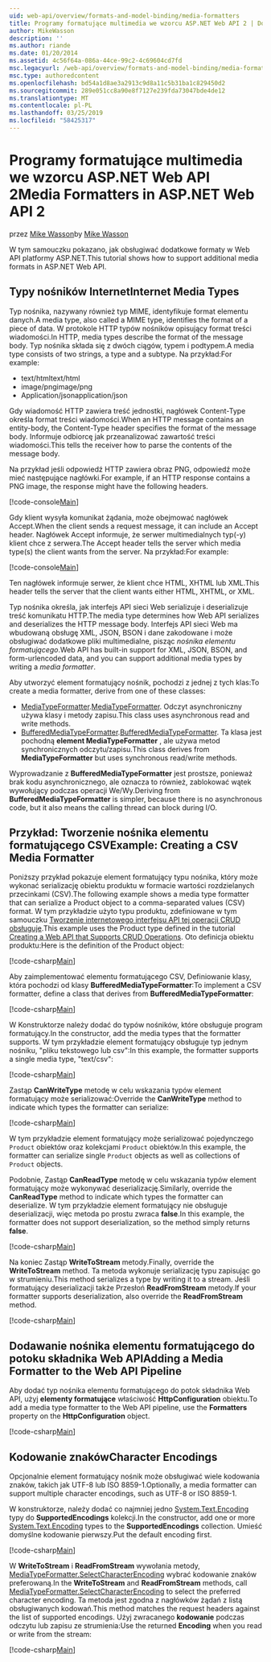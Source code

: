 ```yaml
---
uid: web-api/overview/formats-and-model-binding/media-formatters
title: Programy formatujące multimedia we wzorcu ASP.NET Web API 2 | Dokumentacja firmy Microsoft
author: MikeWasson
description: ''
ms.author: riande
ms.date: 01/20/2014
ms.assetid: 4c56f64a-086a-44ce-99c2-4c69604cd7fd
msc.legacyurl: /web-api/overview/formats-and-model-binding/media-formatters
msc.type: authoredcontent
ms.openlocfilehash: bd54a1d8ae3a2913c9d8a11c5b31ba1c829450d2
ms.sourcegitcommit: 289e051cc8a90e8f7127e239fda73047bde4de12
ms.translationtype: MT
ms.contentlocale: pl-PL
ms.lasthandoff: 03/25/2019
ms.locfileid: "58425317"
---
```

<a name="media-formatters-in-aspnet-web-api-2"></a><span data-ttu-id="d04e6-102">Programy formatujące multimedia we wzorcu ASP.NET Web API 2</span><span class="sxs-lookup"><span data-stu-id="d04e6-102">Media Formatters in ASP.NET Web API 2</span></span>
====================
<span data-ttu-id="d04e6-103">przez [Mike Wasson](https://github.com/MikeWasson)</span><span class="sxs-lookup"><span data-stu-id="d04e6-103">by [Mike Wasson](https://github.com/MikeWasson)</span></span>

<span data-ttu-id="d04e6-104">W tym samouczku pokazano, jak obsługiwać dodatkowe formaty w Web API platformy ASP.NET.</span><span class="sxs-lookup"><span data-stu-id="d04e6-104">This tutorial shows how to support additional media formats in ASP.NET Web API.</span></span>

## <a name="internet-media-types"></a><span data-ttu-id="d04e6-105">Typy nośników Internet</span><span class="sxs-lookup"><span data-stu-id="d04e6-105">Internet Media Types</span></span>

<span data-ttu-id="d04e6-106">Typ nośnika, nazywany również typ MIME, identyfikuje format elementu danych.</span><span class="sxs-lookup"><span data-stu-id="d04e6-106">A media type, also called a MIME type, identifies the format of a piece of data.</span></span> <span data-ttu-id="d04e6-107">W protokole HTTP typów nośników opisujący format treści wiadomości.</span><span class="sxs-lookup"><span data-stu-id="d04e6-107">In HTTP, media types describe the format of the message body.</span></span> <span data-ttu-id="d04e6-108">Typ nośnika składa się z dwóch ciągów, typem i podtypem.</span><span class="sxs-lookup"><span data-stu-id="d04e6-108">A media type consists of two strings, a type and a subtype.</span></span> <span data-ttu-id="d04e6-109">Na przykład:</span><span class="sxs-lookup"><span data-stu-id="d04e6-109">For example:</span></span>

- <span data-ttu-id="d04e6-110">text/html</span><span class="sxs-lookup"><span data-stu-id="d04e6-110">text/html</span></span>
- <span data-ttu-id="d04e6-111">image/png</span><span class="sxs-lookup"><span data-stu-id="d04e6-111">image/png</span></span>
- <span data-ttu-id="d04e6-112">Application/json</span><span class="sxs-lookup"><span data-stu-id="d04e6-112">application/json</span></span>

<span data-ttu-id="d04e6-113">Gdy wiadomość HTTP zawiera treść jednostki, nagłówek Content-Type określa format treści wiadomości.</span><span class="sxs-lookup"><span data-stu-id="d04e6-113">When an HTTP message contains an entity-body, the Content-Type header specifies the format of the message body.</span></span> <span data-ttu-id="d04e6-114">Informuje odbiorcę jak przeanalizować zawartość treści wiadomości.</span><span class="sxs-lookup"><span data-stu-id="d04e6-114">This tells the receiver how to parse the contents of the message body.</span></span>

<span data-ttu-id="d04e6-115">Na przykład jeśli odpowiedź HTTP zawiera obraz PNG, odpowiedź może mieć następujące nagłówki.</span><span class="sxs-lookup"><span data-stu-id="d04e6-115">For example, if an HTTP response contains a PNG image, the response might have the following headers.</span></span>

[!code-console[Main](media-formatters/samples/sample1.cmd)]

<span data-ttu-id="d04e6-116">Gdy klient wysyła komunikat żądania, może obejmować nagłówek Accept.</span><span class="sxs-lookup"><span data-stu-id="d04e6-116">When the client sends a request message, it can include an Accept header.</span></span> <span data-ttu-id="d04e6-117">Nagłówek Accept informuje, że serwer multimedialnych typ(-y) klient chce z serwera.</span><span class="sxs-lookup"><span data-stu-id="d04e6-117">The Accept header tells the server which media type(s) the client wants from the server.</span></span> <span data-ttu-id="d04e6-118">Na przykład:</span><span class="sxs-lookup"><span data-stu-id="d04e6-118">For example:</span></span>

[!code-console[Main](media-formatters/samples/sample2.cmd)]

<span data-ttu-id="d04e6-119">Ten nagłówek informuje serwer, że klient chce HTML, XHTML lub XML.</span><span class="sxs-lookup"><span data-stu-id="d04e6-119">This header tells the server that the client wants either HTML, XHTML, or XML.</span></span>

<span data-ttu-id="d04e6-120">Typ nośnika określa, jak interfejs API sieci Web serializuje i deserializuje treść komunikatu HTTP.</span><span class="sxs-lookup"><span data-stu-id="d04e6-120">The media type determines how Web API serializes and deserializes the HTTP message body.</span></span> <span data-ttu-id="d04e6-121">Interfejs API sieci Web ma wbudowaną obsługę XML, JSON, BSON i dane zakodowane i może obsługiwać dodatkowe pliki multimedialne, pisząc *nośnika elementu formatującego*.</span><span class="sxs-lookup"><span data-stu-id="d04e6-121">Web API has built-in support for XML, JSON, BSON, and form-urlencoded data, and you can support additional media types by writing a *media formatter*.</span></span>

<span data-ttu-id="d04e6-122">Aby utworzyć element formatujący nośnik, pochodzi z jednej z tych klas:</span><span class="sxs-lookup"><span data-stu-id="d04e6-122">To create a media formatter, derive from one of these classes:</span></span>

- <span data-ttu-id="d04e6-123">[MediaTypeFormatter](https://msdn.microsoft.com/library/system.net.http.formatting.mediatypeformatter.aspx).</span><span class="sxs-lookup"><span data-stu-id="d04e6-123">[MediaTypeFormatter](https://msdn.microsoft.com/library/system.net.http.formatting.mediatypeformatter.aspx).</span></span> <span data-ttu-id="d04e6-124">Odczyt asynchroniczny używa klasy i metody zapisu.</span><span class="sxs-lookup"><span data-stu-id="d04e6-124">This class uses asynchronous read and write methods.</span></span>
- <span data-ttu-id="d04e6-125">[BufferedMediaTypeFormatter](https://msdn.microsoft.com/library/system.net.http.formatting.bufferedmediatypeformatter.aspx).</span><span class="sxs-lookup"><span data-stu-id="d04e6-125">[BufferedMediaTypeFormatter](https://msdn.microsoft.com/library/system.net.http.formatting.bufferedmediatypeformatter.aspx).</span></span> <span data-ttu-id="d04e6-126">Ta klasa jest pochodną **element MediaTypeFormatter** , ale używa metod synchronicznych odczytu/zapisu.</span><span class="sxs-lookup"><span data-stu-id="d04e6-126">This class derives from **MediaTypeFormatter** but uses synchronous read/write methods.</span></span>

<span data-ttu-id="d04e6-127">Wyprowadzanie z **BufferedMediaTypeFormatter** jest prostsze, ponieważ brak kodu asynchronicznego, ale oznacza to również, zablokować wątek wywołujący podczas operacji We/Wy.</span><span class="sxs-lookup"><span data-stu-id="d04e6-127">Deriving from **BufferedMediaTypeFormatter** is simpler, because there is no asynchronous code, but it also means the calling thread can block during I/O.</span></span>

## <a name="example-creating-a-csv-media-formatter"></a><span data-ttu-id="d04e6-128">Przykład: Tworzenie nośnika elementu formatującego CSV</span><span class="sxs-lookup"><span data-stu-id="d04e6-128">Example: Creating a CSV Media Formatter</span></span>

<span data-ttu-id="d04e6-129">Poniższy przykład pokazuje element formatujący typu nośnika, który może wykonać serializację obiektu produktu w formacie wartości rozdzielanych przecinkami (CSV).</span><span class="sxs-lookup"><span data-stu-id="d04e6-129">The following example shows a media type formatter that can serialize a Product object to a comma-separated values (CSV) format.</span></span> <span data-ttu-id="d04e6-130">W tym przykładzie użyto typu produktu, zdefiniowane w tym samouczku [Tworzenie internetowego interfejsu API tej operacji CRUD obsługuje](../older-versions/creating-a-web-api-that-supports-crud-operations.md).</span><span class="sxs-lookup"><span data-stu-id="d04e6-130">This example uses the Product type defined in the tutorial [Creating a Web API that Supports CRUD Operations](../older-versions/creating-a-web-api-that-supports-crud-operations.md).</span></span> <span data-ttu-id="d04e6-131">Oto definicja obiektu produktu:</span><span class="sxs-lookup"><span data-stu-id="d04e6-131">Here is the definition of the Product object:</span></span>

[!code-csharp[Main](media-formatters/samples/sample3.cs)]

<span data-ttu-id="d04e6-132">Aby zaimplementować elementu formatującego CSV, Definiowanie klasy, która pochodzi od klasy **BufferedMediaTypeFormatter**:</span><span class="sxs-lookup"><span data-stu-id="d04e6-132">To implement a CSV formatter, define a class that derives from **BufferedMediaTypeFormatter**:</span></span>

[!code-csharp[Main](media-formatters/samples/sample4.cs)]

<span data-ttu-id="d04e6-133">W Konstruktorze należy dodać do typów nośników, które obsługuje program formatujący.</span><span class="sxs-lookup"><span data-stu-id="d04e6-133">In the constructor, add the media types that the formatter supports.</span></span> <span data-ttu-id="d04e6-134">W tym przykładzie element formatujący obsługuje typ jednym nośniku, &quot;pliku tekstowego lub csv&quot;:</span><span class="sxs-lookup"><span data-stu-id="d04e6-134">In this example, the formatter supports a single media type, &quot;text/csv&quot;:</span></span>

[!code-csharp[Main](media-formatters/samples/sample5.cs)]

<span data-ttu-id="d04e6-135">Zastąp **CanWriteType** metodę w celu wskazania typów element formatujący może serializować:</span><span class="sxs-lookup"><span data-stu-id="d04e6-135">Override the **CanWriteType** method to indicate which types the formatter can serialize:</span></span>

[!code-csharp[Main](media-formatters/samples/sample6.cs)]

<span data-ttu-id="d04e6-136">W tym przykładzie element formatujący może serializować pojedynczego `Product` obiektów oraz kolekcjami `Product` obiektów.</span><span class="sxs-lookup"><span data-stu-id="d04e6-136">In this example, the formatter can serialize single `Product` objects as well as collections of `Product` objects.</span></span>

<span data-ttu-id="d04e6-137">Podobnie, Zastąp **CanReadType** metodę w celu wskazania typów element formatujący może wykonywać deserializację.</span><span class="sxs-lookup"><span data-stu-id="d04e6-137">Similarly, override the **CanReadType** method to indicate which types the formatter can deserialize.</span></span> <span data-ttu-id="d04e6-138">W tym przykładzie element formatujący nie obsługuje deserializacji, więc metoda po prostu zwraca **false**.</span><span class="sxs-lookup"><span data-stu-id="d04e6-138">In this example, the formatter does not support deserialization, so the method simply returns **false**.</span></span>

[!code-csharp[Main](media-formatters/samples/sample7.cs)]

<span data-ttu-id="d04e6-139">Na koniec Zastąp **WriteToStream** metody.</span><span class="sxs-lookup"><span data-stu-id="d04e6-139">Finally, override the **WriteToStream** method.</span></span> <span data-ttu-id="d04e6-140">Ta metoda wykonuje serializację typu zapisując go w strumieniu.</span><span class="sxs-lookup"><span data-stu-id="d04e6-140">This method serializes a type by writing it to a stream.</span></span> <span data-ttu-id="d04e6-141">Jeśli formatujący deserializacji także Przesłoń **ReadFromStream** metody.</span><span class="sxs-lookup"><span data-stu-id="d04e6-141">If your formatter supports deserialization, also override the **ReadFromStream** method.</span></span>

[!code-csharp[Main](media-formatters/samples/sample8.cs)]

## <a name="adding-a-media-formatter-to-the-web-api-pipeline"></a><span data-ttu-id="d04e6-142">Dodawanie nośnika elementu formatującego do potoku składnika Web API</span><span class="sxs-lookup"><span data-stu-id="d04e6-142">Adding a Media Formatter to the Web API Pipeline</span></span>

<span data-ttu-id="d04e6-143">Aby dodać typ nośnika elementu formatującego do potok składnika Web API, użyj **elementy formatujące** właściwość **HttpConfiguration** obiektu.</span><span class="sxs-lookup"><span data-stu-id="d04e6-143">To add a media type formatter to the Web API pipeline, use the **Formatters** property on the **HttpConfiguration** object.</span></span>

[!code-csharp[Main](media-formatters/samples/sample9.cs)]

## <a name="character-encodings"></a><span data-ttu-id="d04e6-144">Kodowanie znaków</span><span class="sxs-lookup"><span data-stu-id="d04e6-144">Character Encodings</span></span>

<span data-ttu-id="d04e6-145">Opcjonalnie element formatujący nośnik może obsługiwać wiele kodowania znaków, takich jak UTF-8 lub ISO 8859-1.</span><span class="sxs-lookup"><span data-stu-id="d04e6-145">Optionally, a media formatter can support multiple character encodings, such as UTF-8 or ISO 8859-1.</span></span>

<span data-ttu-id="d04e6-146">W konstruktorze, należy dodać co najmniej jedno [System.Text.Encoding](https://msdn.microsoft.com/library/system.text.encoding.aspx) typy do **SupportedEncodings** kolekcji.</span><span class="sxs-lookup"><span data-stu-id="d04e6-146">In the constructor, add one or more [System.Text.Encoding](https://msdn.microsoft.com/library/system.text.encoding.aspx) types to the **SupportedEncodings** collection.</span></span> <span data-ttu-id="d04e6-147">Umieść domyślne kodowanie pierwszy.</span><span class="sxs-lookup"><span data-stu-id="d04e6-147">Put the default encoding first.</span></span>

[!code-csharp[Main](media-formatters/samples/sample10.cs?highlight=6-7)]

<span data-ttu-id="d04e6-148">W **WriteToStream** i **ReadFromStream** wywołania metody, [MediaTypeFormatter.SelectCharacterEncoding](https://msdn.microsoft.com/library/hh969054.aspx) wybrać kodowanie znaków preferowaną.</span><span class="sxs-lookup"><span data-stu-id="d04e6-148">In the **WriteToStream** and **ReadFromStream** methods, call [MediaTypeFormatter.SelectCharacterEncoding](https://msdn.microsoft.com/library/hh969054.aspx) to select the preferred character encoding.</span></span> <span data-ttu-id="d04e6-149">Ta metoda jest zgodna z nagłówków żądań z listą obsługiwanych kodowań.</span><span class="sxs-lookup"><span data-stu-id="d04e6-149">This method matches the request headers against the list of supported encodings.</span></span> <span data-ttu-id="d04e6-150">Użyj zwracanego **kodowanie** podczas odczytu lub zapisu ze strumienia:</span><span class="sxs-lookup"><span data-stu-id="d04e6-150">Use the returned **Encoding** when you read or write from the stream:</span></span>

[!code-csharp[Main](media-formatters/samples/sample11.cs?highlight=3,5)]
